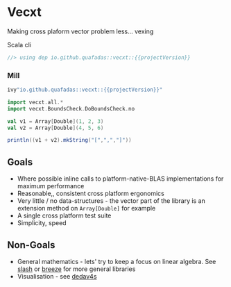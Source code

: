 # Vecxt

Making cross plaform vector problem less... vexing

Scala cli
```scala
//> using dep io.github.quafadas::vecxt::{{projectVersion}}
```

### Mill
```scala sc:nocompile
ivy"io.github.quafadas::vecxt::{{projectVersion}}"
```

```scala
import vecxt.all.*
import vecxt.BoundsCheck.DoBoundsCheck.no

val v1 = Array[Double](1, 2, 3)
val v2 = Array[Double](4, 5, 6)

println((v1 + v2).mkString("[",",","]"))

```

## Goals

- Where possible inline calls to platform-native-BLAS implementations for maximum performance
- Reasonable,, consistent cross platform ergonomics
- Very little / no data-structures - the vector part of the library is an extension method on `Array[Double]` for example
- A single cross platform test suite
- Simplicity, speed

## Non-Goals

- General mathematics - lets' try to keep a focus on linear algebra. See [slash](https://github.com/dragonfly-ai/slash) or [breeze](https://github.com/scalanlp/breeze/) for more general libraries
- Visualisation - see [dedav4s](https://quafadas.github.io/dedav4s/)